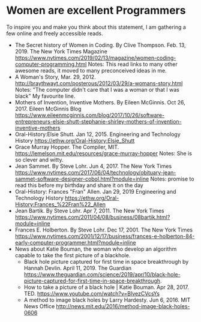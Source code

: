 # Women are excellent Programmers

To inspire you and make you think about this statement, I am gathering a few online and freely accessible reads. 

* The Secret history of Women in Coding. By Clive Thompson. Feb. 13, 2019. The New York Times Magazine https://www.nytimes.com/2019/02/13/magazine/women-coding-computer-programming.html
Notes: This read links to many other awesome reads, it moved to many preconceived ideas in me.
* A Woman's Story, Mar. 29, 2012. http://braythwayt.com/posterous/2012/03/29/a-womans-story.html
Notes: "The computer didn't care that I was a woman or that I was black" My favourite line.
* Mothers of Invention, Inventive Mothers. By Eileen McGinnis. Oct 26, 2017. Eileen McGinnis Blog https://www.eileenmcginnis.com/blog/2017/10/26/software-entrepreneurs-elsie-shutt-stephanie-shirley-mothers-of-invention-inventive-mothers
* Oral-History:Elsie Shutt. Jan 12, 2015. Engineering and Technology History https://ethw.org/Oral-History:Elsie_Shutt
* Grace Murray Hopper. The Compiler, MIT. https://lemelson.mit.edu/resources/grace-murray-hopper Notes: She is so clever and witty.
* Jean Sammet. By Steve Lohr. Jun 4, 2017. The New York Times https://www.nytimes.com/2017/06/04/technology/obituary-jean-sammet-software-designer-cobol.html?module=inline Notes: promise to read this before my birthday and share it on the day
* Oral-History: Frances "Fran" Allen. Jan 29, 2019 Engineering and Technology History https://ethw.org/Oral-History:Frances_%22Fran%22_Allen
* Jean Bartik. By Steve Lohr. Apr 7, 2011. The New York Times https://www.nytimes.com/2011/04/08/business/08bartik.html?module=inline
* Frances E. Holberton. By Steve Lohr. Dec 17, 2001. The New York Times https://www.nytimes.com/2001/12/17/business/frances-e-holberton-84-early-computer-programmer.html?module=inline
* News about Katie Bouman, the woman who develop an algorithm capable to take the first picture of a blackhole. 
    * Black hole picture captured for first time in space breakthrough by Hannah Devlin. April 11, 2019. The Guardian https://www.theguardian.com/science/2019/apr/10/black-hole-picture-captured-for-first-time-in-space-breakthrough. 
    * How to take a picture of a black hole | Katie Bouman. Apr 28, 2017. TED. https://www.youtube.com/watch?v=BIvezCVcsYs
    * A method to image black holes by Larry Hardesty. Jun 6, 2016. MIT News Office http://news.mit.edu/2016/method-image-black-holes-0606

